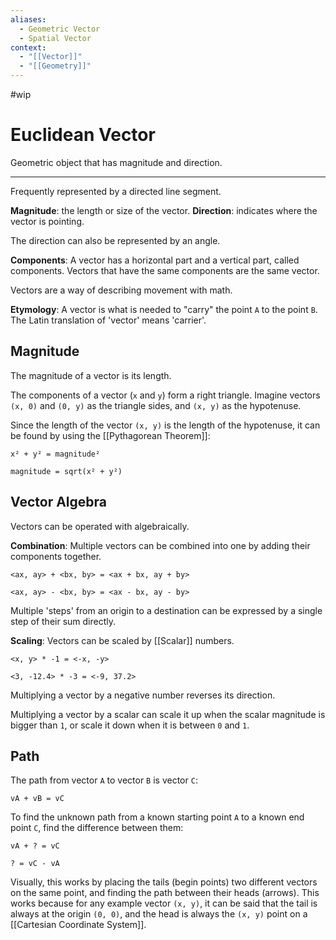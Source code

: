 ```yaml
---
aliases:
  - Geometric Vector
  - Spatial Vector
context:
  - "[[Vector]]"
  - "[[Geometry]]"
---
```


#wip

# Euclidean Vector

Geometric object that has magnitude and direction.

---

Frequently represented by a directed line segment.

**Magnitude**: the length or size of the vector.
**Direction**: indicates where the vector is pointing.

The direction can also be represented by an angle.

**Components**: A vector has a horizontal part and a vertical part, called components. Vectors that have the same components are the same vector.

Vectors are a way of describing movement with math.

**Etymology**: A vector is what is needed to "carry" the point `A` to the point `B`. The Latin translation of 'vector' means 'carrier'.

## Magnitude

The magnitude of a vector is its length.

The components of a vector (`x` and `y`) form a right triangle. Imagine vectors `(x, 0)` and `(0, y)` as the triangle sides, and `(x, y)` as the hypotenuse.

Since the length of the vector `(x, y)` is the length of the hypotenuse, it can be found by using the [[Pythagorean Theorem]]:

```
x² + y² = magnitude²

magnitude = sqrt(x² + y²)
```

## Vector Algebra

Vectors can be operated with algebraically.

**Combination**: Multiple vectors can be combined into one by adding their components together.

```
<ax, ay> + <bx, by> = <ax + bx, ay + by>

<ax, ay> - <bx, by> = <ax - bx, ay - by>
```

Multiple 'steps' from an origin to a destination can be expressed by a single step of their sum directly.

**Scaling**: Vectors can be scaled by [[Scalar]] numbers.

```
<x, y> * -1 = <-x, -y>

<3, -12.4> * -3 = <-9, 37.2>
```

Multiplying a vector by a negative number reverses its direction.

Multiplying a vector by a scalar can scale it up when the scalar magnitude is bigger than `1`, or scale it down when it is between `0` and `1`.

## Path

The path from vector `A` to vector `B` is vector `C`:

```
vA + vB = vC
```

To find the unknown path from a known starting point `A` to a known end point `C`, find the difference between them:

```language
vA + ? = vC

? = vC - vA
```

Visually, this works by placing the tails (begin points) two different vectors on the same point, and finding the path between their heads (arrows). This works because for any example vector `(x, y)`, it can be said that the tail is always at the origin `(0, 0)`, and the head is always the `(x, y)` point on a [[Cartesian Coordinate System]].
